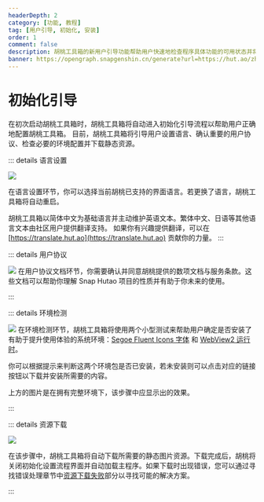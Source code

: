 ```yaml
---
headerDepth: 2
category: [功能, 教程]
tag: [用户引导, 初始化, 安装]
order: 1
comment: false
description: 胡桃工具箱的新用户引导功能帮助用户快速地检查程序具体功能的可用状态并将其设置为可用状态。
banner: https://opengraph.snapgenshin.cn/generate?url=https://hut.ao/zh/features/setup.html
---
```


# 初始化引导

在初次启动胡桃工具箱时，胡桃工具箱将自动进入初始化引导流程以帮助用户正确地配置胡桃工具箱。
目前，胡桃工具箱将引导用户设置语言、确认重要的用户协议、检查必要的环境配置并下载静态资源。

::: details 语言设置

![](https://img.alicdn.com/imgextra/i4/1797064093/O1CN016IMEtP1g6dyEFo5uK_!!1797064093.png_.webp)

在语言设置环节，你可以选择当前胡桃已支持的界面语言。若更换了语言，胡桃工具箱将自动重启。

胡桃工具箱以简体中文为基础语言并主动维护英语文本。繁体中文、日语等其他语言文本由社区用户提供翻译支持。
如果你有兴趣提供翻译，可以在 [https://translate.hut.ao](https://translate.hut.ao) 贡献你的力量。
:::

::: details 用户协议

![](https://img.alicdn.com/imgextra/i2/1797064093/O1CN01SzKgb61g6dy2MZH5s_!!1797064093.png_.webp)
在用户协议文档环节，你需要确认并同意胡桃提供的数项文档与服务条款。这些文档可以帮助你理解 Snap Hutao 项目的性质并有助于你未来的使用。

:::

::: details 环境检测

![](https://img.alicdn.com/imgextra/i2/1797064093/O1CN01T3lLLI1g6dyDspUsf_!!1797064093.png_.webp)
在环境检测环节，胡桃工具箱将使用两个小型测试来帮助用户确定是否安装了有助于提升使用体验的系统环境：[Segoe Fluent Icons 字体](https://aka.ms/SegoeFluentIcons) 和 [WebView2 运行时](https://go.microsoft.com/fwlink/?linkid=2124701)。

你可以根据提示来判断这两个环境包是否已安装，若未安装则可以点击对应的链接按钮以下载并安装所需要的内容。

上方的图片是在拥有完整环境下，该步骤中应显示出的效果。

:::

::: details 资源下载

![](https://img.alicdn.com/imgextra/i1/1797064093/O1CN01QILPRh1g6dyHTUpV9_!!1797064093.png_.webp)

在该步骤中，胡桃工具箱将自动下载所需要的静态图片资源。下载完成后，胡桃将关闭初始化设置流程界面并自动加载主程序。如果下载时出现错误，您可以通过寻找错误处理章节中[资源下载失败](../advanced/exceptions#资源下载失败)部分以寻找可能的解决方案。

:::
